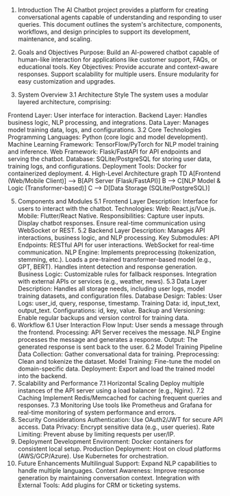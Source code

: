 1. Introduction
The AI Chatbot project provides a platform for creating conversational agents capable of understanding and responding to user queries. This document outlines the system's architecture, components, workflows, and design principles to support its development, maintenance, and scaling.

2. Goals and Objectives
Purpose: Build an AI-powered chatbot capable of human-like interaction for applications like customer support, FAQs, or educational tools.
Key Objectives:
Provide accurate and context-aware responses.
Support scalability for multiple users.
Ensure modularity for easy customization and upgrades.
3. System Overview
3.1 Architecture Style
The system uses a modular layered architecture, comprising:

Frontend Layer: User interface for interaction.
Backend Layer: Handles business logic, NLP processing, and integrations.
Data Layer: Manages model training data, logs, and configurations.
3.2 Core Technologies
Programming Languages: Python (core logic and model development).
Machine Learning Framework: TensorFlow/PyTorch for NLP model training and inference.
Web Framework: Flask/FastAPI for API endpoints and serving the chatbot.
Database: SQLite/PostgreSQL for storing user data, training logs, and configurations.
Deployment Tools: Docker for containerized deployment.
4. High-Level Architecture
graph TD
    A[Frontend (Web/Mobile Client)] --> B[API Server (Flask/FastAPI)]
    B --> C[NLP Model & Logic (Transformer-based)]
    C --> D[Data Storage (SQLite/PostgreSQL)]

5. Components and Modules
5.1 Frontend Layer
Description: Interface for users to interact with the chatbot.
Technologies:
Web: React.js/Vue.js.
Mobile: Flutter/React Native.
Responsibilities:
Capture user inputs.
Display chatbot responses.
Ensure real-time communication using WebSocket or REST.
5.2 Backend Layer
Description: Manages API interactions, business logic, and NLP processing.
Key Submodules:
API Endpoints:
RESTful API for user interactions.
WebSocket for real-time communication.
NLP Engine:
Implements preprocessing (tokenization, stemming, etc.).
Loads a pre-trained transformer-based model (e.g., GPT, BERT).
Handles intent detection and response generation.
Business Logic:
Customizable rules for fallback responses.
Integration with external APIs or services (e.g., weather, news).
5.3 Data Layer
Description: Handles all storage needs, including user logs, model training datasets, and configuration files.
Database Design:
Tables:
User Logs: user_id, query, response, timestamp.
Training Data: id, input_text, output_text.
Configurations: id, key, value.
Backup and Versioning:
Enable regular backups and version control for training data.
6. Workflow
6.1 User Interaction Flow
Input: User sends a message through the frontend.
Processing:
API Server receives the message.
NLP Engine processes the message and generates a response.
Output: The generated response is sent back to the user.
6.2 Model Training Pipeline
Data Collection: Gather conversational data for training.
Preprocessing: Clean and tokenize the dataset.
Model Training: Fine-tune the model on domain-specific data.
Deployment: Export and load the trained model into the backend.
7. Scalability and Performance
7.1 Horizontal Scaling
Deploy multiple instances of the API server using a load balancer (e.g., Nginx).
7.2 Caching
Implement Redis/Memcached for caching frequent queries and responses.
7.3 Monitoring
Use tools like Prometheus and Grafana for real-time monitoring of system performance and errors.
8. Security Considerations
Authentication: Use OAuth2/JWT for secure API access.
Data Privacy: Encrypt sensitive data (e.g., user queries).
Rate Limiting: Prevent abuse by limiting requests per user/IP.
9. Deployment
Development Environment:
Docker containers for consistent local setup.
Production Deployment:
Host on cloud platforms (AWS/GCP/Azure).
Use Kubernetes for orchestration.
10. Future Enhancements
Multilingual Support: Expand NLP capabilities to handle multiple languages.
Context Awareness: Improve response generation by maintaining conversation context.
Integration with External Tools: Add plugins for CRM or ticketing systems.
